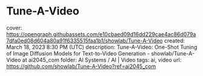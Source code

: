 # Tune-A-Video

cover: https://opengraph.githubassets.com/e10cbaed09d16dd229cae4ac86d079a7dfa0ed08d604a80a91f6335515faa1b1/showlab/Tune-A-Video
created: March 18, 2023 8:30 PM (UTC)
description: Tune-A-Video: One-Shot Tuning of Image Diffusion Models for Text-to-Video Generation - showlab/Tune-A-Video at ai2045_com
folder: AI Systems / AI | Video
tags: ai, video
url: https://github.com/showlab/Tune-A-Video?ref=ai2045_com